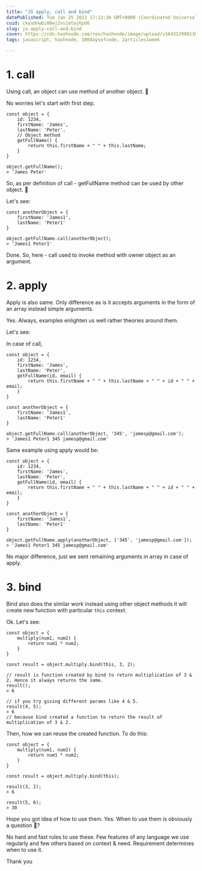 ```yaml
---
title: "JS apply, call and bind"
datePublished: Tue Jan 25 2022 17:13:36 GMT+0000 (Coordinated Universal Time)
cuid: ckyudnwbi08wj2vs1etaj6pd6
slug: js-apply-call-and-bind
cover: https://cdn.hashnode.com/res/hashnode/image/upload/v1643129981309/sgfHolUCm.png
tags: javascript, hashnode, 100daysofcode, 2articles1week

---
```


# 1. call

Using call, an object can use method of another object. &#129320;

No worries let's start with first step.

```
const object = {
    id: 1234,
    firstName: 'James',
    lastName: 'Peter',
    // Object method
    getFullName() {
        return this.firstName + " " + this.lastName;
    }
}

object.getFullName();
> 'James Peter'
```

So, as per definition of call - getFullName method can be used by other object. &#129320;

Let's see:

```
const anotherObject = {
    firstName: 'James1',
    lastName: 'Peter1'
}

object.getFullName.call(anotherObject);
> 'James1 Peter1'
```
Done. So, here - call used to invoke method with owner object as an argument.

# 2. apply

Apply is also same. Only difference as is it accepts arguments in the form of an array instead simple arguments. 

Yes. Always, examples enlighten us well rather theories around them.

Let's see:

In case of call,

```
const object = {
    id: 1234,
    firstName: 'James',
    lastName: 'Peter',
    getFullName(id, email) {
        return this.firstName + " " + this.lastName + " " + id + " " + email;
    }
}

const anotherObject = {
    firstName: 'James1',
    lastName: 'Peter1'
}

object.getFullName.call(anotherObject, '345', 'jamesp@gmail.com');
> 'James1 Peter1 345 jamesp@gmail.com'
```

Same example using apply would be:
```
const object = {
    id: 1234,
    firstName: 'James',
    lastName: 'Peter',
    getFullName(id, email) {
        return this.firstName + " " + this.lastName + " " + id + " " + email;
    }
}

const anotherObject = {
    firstName: 'James1',
    lastName: 'Peter1'
}

object.getFullName.apply(anotherObject, ['345', 'jamesp@gmail.com']);
> 'James1 Peter1 345 jamesp@gmail.com'
```
No major difference, just we sent remaining arguments in array in case of apply.

# 3. bind

Bind also does the similar work instead using other object methods it will create new function with particular `this` context.

Ok. Let's see:

```
const object = {
    multiply(num1, num2) {
        return num1 * num2;
    }
}

const result = object.multiply.bind(this, 3, 2);

// result is function created by bind to return multiplication of 3 & 2. Hence it always returns the same.
result();
> 6

// if you try giving different params like 4 & 5.
result(4, 5);
> 6 
// because bind created a function to return the result of multiplication of 3 & 2.
```
Then, how we can reuse the created function. To do this:

```
const object = {
    multiply(num1, num2) {
        return num1 * num2;
    }
}

const result = object.multiply.bind(this);

result(3, 2);
> 6

result(5, 6);
> 30
```

Hope you got idea of how to use them. Yes. When to use them is obviously a question &#129322;?

No hard and fast rules to use these. Few features of any language we use regularly and few others based on context & need. Requirement determines when to use it.

Thank you